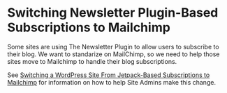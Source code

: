 # Switching Newsletter Plugin-Based Subscriptions to Mailchimp
Some sites are using The Newsletter Plugin to allow users to subscribe to their blog. We want to standarize on MailChimp, so we need to help those sites move to Mailchimp to handle their blog subscriptions.

See [Switching a WordPress Site From Jetpack-Based Subscriptions to Mailchimp](https://github.com/OITWPsupport/documentation/blob/master/Moving%20Site%20Subscriptions%20to%20Mailchimp.md) for information on how to help Site Admins make this change.
